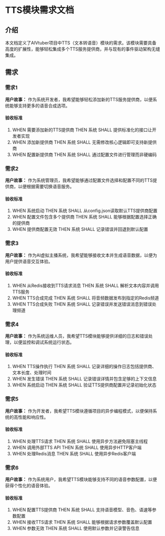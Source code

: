 # TTS模块需求文档

## 介绍

本文档定义了AIVtuber项目中TTS（文本转语音）模块的需求。该模块需要具备高度的扩展性，能够轻松集成多个TTS服务提供商，并与现有的事件驱动架构无缝集成。

## 需求

### 需求1

**用户故事：** 作为系统开发者，我希望能够轻松添加新的TTS服务提供商，以便系统能够支持更多的语音合成选项。

#### 验收标准

1. WHEN 需要添加新的TTS提供商 THEN 系统 SHALL 提供标准化的接口让开发者实现
2. WHEN 添加新提供商 THEN 系统 SHALL 无需修改核心逻辑即可支持新提供商
3. WHEN 配置新提供商 THEN 系统 SHALL 通过配置文件进行管理而非硬编码

### 需求2

**用户故事：** 作为系统管理员，我希望能够通过配置文件选择和配置不同的TTS提供商，以便根据需要切换语音服务。

#### 验收标准

1. WHEN 系统启动 THEN 系统 SHALL 从config.json读取默认TTS提供商配置
2. WHEN 配置文件包含多个提供商 THEN 系统 SHALL 能够根据配置选择正确的提供商
3. WHEN 提供商配置无效 THEN 系统 SHALL 记录错误并回退到默认配置

### 需求3

**用户故事：** 作为AI虚拟主播系统，我希望能够接收文本并生成语音数据，以便为用户提供语音交互体验。

#### 验收标准

1. WHEN 从Redis接收到TTS请求消息 THEN 系统 SHALL 解析文本内容并调用TTS服务
2. WHEN TTS合成完成 THEN 系统 SHALL 将音频数据发布到指定的Redis频道
3. WHEN TTS合成失败 THEN 系统 SHALL 记录错误并发送错误消息到错误处理频道

### 需求4

**用户故事：** 作为系统运维人员，我希望TTS模块能够提供详细的日志和错误处理，以便监控和调试系统运行状态。

#### 验收标准

1. WHEN TTS操作执行 THEN 系统 SHALL 记录详细的操作日志包括提供商、文本长度、处理时间
2. WHEN 发生错误 THEN 系统 SHALL 记录错误详情并包含足够的上下文信息
3. WHEN 系统启动 THEN 系统 SHALL 验证TTS提供商配置并记录初始化状态

### 需求5

**用户故事：** 作为开发者，我希望TTS模块遵循项目的异步编程模式，以便保持系统的高性能和响应性。

#### 验收标准

1. WHEN 处理TTS请求 THEN 系统 SHALL 使用异步方法避免阻塞主线程
2. WHEN 调用外部TTS API THEN 系统 SHALL 使用异步HTTP客户端
3. WHEN 处理Redis消息 THEN 系统 SHALL 使用异步Redis客户端

### 需求6

**用户故事：** 作为系统用户，我希望TTS模块能够支持不同的语音参数配置，以便获得个性化的语音体验。

#### 验收标准

1. WHEN 配置TTS提供商 THEN 系统 SHALL 支持语音模型、音色、语速等参数配置
2. WHEN 接收TTS请求 THEN 系统 SHALL 能够根据请求参数覆盖默认配置
3. WHEN 参数无效 THEN 系统 SHALL 使用默认参数并记录警告信息